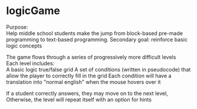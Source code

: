 logicGame
=========

Purpose:  
Help middle school students make the jump from block-based pre-made programming to text-based programming. Secondary goal: reinforce basic logic concepts

The game flows through a series of progressively more difficult levels   
Each level includes:   
  A basic logic true/false grid
  A set of conditions (written in pseudocode) that allow the player to correctly fill in the grid
  Each condition will have a translation into "normal english" when the mouse hovers over it
  
If a student correctly answers, they may move on to the next level, 
Otherwise, the level will repeat itself with an option for hints
  

